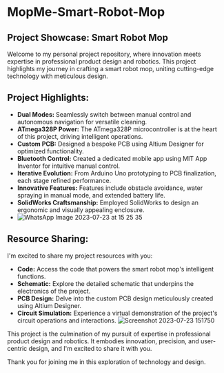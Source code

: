# MopMe-Smart-Robot-Mop
## Project Showcase: Smart Robot Mop 

Welcome to my personal project repository, where innovation meets expertise in professional product design and robotics. This project highlights my journey in crafting a smart robot mop, uniting cutting-edge technology with meticulous design.

## Project Highlights:
- **Dual Modes:** Seamlessly switch between manual control and autonomous navigation for versatile cleaning.
- **ATmega328P Power:** The ATmega328P microcontroller is at the heart of this project, driving intelligent operations.
- **Custom PCB:** Designed a bespoke PCB using Altium Designer for optimized functionality.
- **Bluetooth Control:** Created a dedicated mobile app using MIT App Inventor for intuitive manual control.
- **Iterative Evolution:** From Arduino Uno prototyping to PCB finalization, each stage refined performance.
- **Innovative Features:** Features include obstacle avoidance, water spraying in manual mode, and extended battery life.
- **SolidWorks Craftsmanship:** Employed SolidWorks to design an ergonomic and visually appealing enclosure.
- ![WhatsApp Image 2023-07-23 at 15 25 35](https://github.com/melisaoshaini/MopMe-Smart-Robot-Mop/assets/129177431/62264429-c7bb-4329-b409-3f9359c2e843)

## Resource Sharing:
I'm excited to share my project resources with you:
- **Code:** Access the code that powers the smart robot mop's intelligent functions.
- **Schematic:** Explore the detailed schematic that underpins the electronics of the project.
- **PCB Design:** Delve into the custom PCB design meticulously created using Altium Designer.
- **Circuit Simulation:** Experience a virtual demonstration of the project's circuit operations and interactions.
![Screenshot 2023-07-23 151750](https://github.com/melisaoshaini/MopMe-Smart-Robot-Mop/assets/129177431/f22526e6-88d2-49a9-ae27-8ad1238b939e)






  

This project is the culmination of my pursuit of expertise in professional product design and robotics. It embodies innovation, precision, and user-centric design, and I'm excited to share it with you.

Thank you for joining me in this exploration of technology and design.

